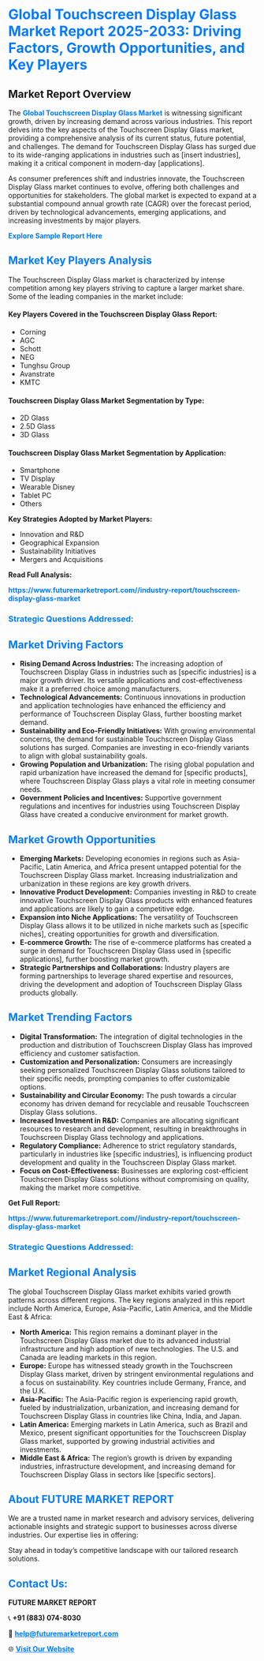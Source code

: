 <h1 style="color: #007BFF;">Global Touchscreen Display Glass Market Report 2025-2033: Driving Factors, Growth Opportunities, and Key Players</h1>

<section id="overview">
<h2>Market Report Overview</h2>
<p>The <a href="https://www.futuremarketreport.com//industry-report/touchscreen-display-glass-market" style="color: #007BFF; text-decoration: none;"><strong>Global Touchscreen Display Glass Market</strong></a> is witnessing significant growth, driven by increasing demand across various industries. This report delves into the key aspects of the Touchscreen Display Glass market, providing a comprehensive analysis of its current status, future potential, and challenges. The demand for Touchscreen Display Glass has surged due to its wide-ranging applications in industries such as [insert industries], making it a critical component in modern-day [applications].</p>
<p>As consumer preferences shift and industries innovate, the Touchscreen Display Glass market continues to evolve, offering both challenges and opportunities for stakeholders. The global market is expected to expand at a substantial compound annual growth rate (CAGR) over the forecast period, driven by technological advancements, emerging applications, and increasing investments by major players.</p>
</section>

<section id="overview">
<p><a href="https://www.futuremarketreport.com//request-sample/reportId=47652" style="color: #007BFF; text-decoration: none;"><strong>Explore Sample Report Here</strong></a></p>
</section>

<section id="key-players">
<h2 style="color: #007BFF;">Market Key Players Analysis</h2>
<p>The Touchscreen Display Glass market is characterized by intense competition among key players striving to capture a larger market share. Some of the leading companies in the market include:</p>
<h4>Key Players Covered in the Touchscreen Display Glass Report:</h4>
<ul><li>Corning</li><li>AGC</li><li>Schott</li><li>NEG</li><li>Tunghsu Group</li><li>Avanstrate</li><li>KMTC</li></ul>
<h4>Touchscreen Display Glass Market Segmentation by Type:</h4>
<ul><li>2D Glass</li><li>2.5D Glass</li><li>3D Glass</li></ul>

<h4>Touchscreen Display Glass Market Segmentation by Application:</h4>
<ul><li>Smartphone</li><li>TV Display</li><li>Wearable Disney</li><li>Tablet PC</li><li>Others</li></ul>
<p><strong>Key Strategies Adopted by Market Players:</strong></p>
<ul>
<li>Innovation and R&D</li>
<li>Geographical Expansion</li>
<li>Sustainability Initiatives</li>
<li>Mergers and Acquisitions</li>
</ul>
</section>

<section>
<p><strong>Read Full Analysis: </strong></p><a href="https://www.futuremarketreport.com//industry-report/touchscreen-display-glass-market" style="color: #007BFF; text-decoration: none;"><strong>https://www.futuremarketreport.com//industry-report/touchscreen-display-glass-market</strong></a>
<h3 style="color: #007BFF;">Strategic Questions Addressed:</h3>
</section>

<section id="driving-factors">
<h2 style="color: #007BFF;">Market Driving Factors</h2>
<ul>
<li><strong>Rising Demand Across Industries:</strong> The increasing adoption of Touchscreen Display Glass in industries such as [specific industries] is a major growth driver. Its versatile applications and cost-effectiveness make it a preferred choice among manufacturers.</li>
<li><strong>Technological Advancements:</strong> Continuous innovations in production and application technologies have enhanced the efficiency and performance of Touchscreen Display Glass, further boosting market demand.</li>
<li><strong>Sustainability and Eco-Friendly Initiatives:</strong> With growing environmental concerns, the demand for sustainable Touchscreen Display Glass solutions has surged. Companies are investing in eco-friendly variants to align with global sustainability goals.</li>
<li><strong>Growing Population and Urbanization:</strong> The rising global population and rapid urbanization have increased the demand for [specific products], where Touchscreen Display Glass plays a vital role in meeting consumer needs.</li>
<li><strong>Government Policies and Incentives:</strong> Supportive government regulations and incentives for industries using Touchscreen Display Glass have created a conducive environment for market growth.</li>
</ul>
</section>

<section id="growth-opportunities">
<h2 style="color: #007BFF;">Market Growth Opportunities</h2>
<ul>
<li><strong>Emerging Markets:</strong> Developing economies in regions such as Asia-Pacific, Latin America, and Africa present untapped potential for the Touchscreen Display Glass market. Increasing industrialization and urbanization in these regions are key growth drivers.</li>
<li><strong>Innovative Product Development:</strong> Companies investing in R&D to create innovative Touchscreen Display Glass products with enhanced features and applications are likely to gain a competitive edge.</li>
<li><strong>Expansion into Niche Applications:</strong> The versatility of Touchscreen Display Glass allows it to be utilized in niche markets such as [specific niches], creating opportunities for growth and diversification.</li>
<li><strong>E-commerce Growth:</strong> The rise of e-commerce platforms has created a surge in demand for Touchscreen Display Glass used in [specific applications], further boosting market growth.</li>
<li><strong>Strategic Partnerships and Collaborations:</strong> Industry players are forming partnerships to leverage shared expertise and resources, driving the development and adoption of Touchscreen Display Glass products globally.</li>
</ul>
</section>

<section id="trending-factors">
<h2 style="color: #007BFF;">Market Trending Factors</h2>
<ul>
<li><strong>Digital Transformation:</strong> The integration of digital technologies in the production and distribution of Touchscreen Display Glass has improved efficiency and customer satisfaction.</li>
<li><strong>Customization and Personalization:</strong> Consumers are increasingly seeking personalized Touchscreen Display Glass solutions tailored to their specific needs, prompting companies to offer customizable options.</li>
<li><strong>Sustainability and Circular Economy:</strong> The push towards a circular economy has driven demand for recyclable and reusable Touchscreen Display Glass solutions.</li>
<li><strong>Increased Investment in R&D:</strong> Companies are allocating significant resources to research and development, resulting in breakthroughs in Touchscreen Display Glass technology and applications.</li>
<li><strong>Regulatory Compliance:</strong> Adherence to strict regulatory standards, particularly in industries like [specific industries], is influencing product development and quality in the Touchscreen Display Glass market.</li>
<li><strong>Focus on Cost-Effectiveness:</strong> Businesses are exploring cost-efficient Touchscreen Display Glass solutions without compromising on quality, making the market more competitive.</li>
</ul>
</section>

<section>
<p><strong>Get Full Report: </strong></p><a href="https://www.futuremarketreport.com//industry-report/touchscreen-display-glass-market" style="color: #007BFF; text-decoration: none;"><strong>https://www.futuremarketreport.com//industry-report/touchscreen-display-glass-market</strong></a>
<h3 style="color: #007BFF;">Strategic Questions Addressed:</h3>
</section>


<section id="regional-analysis">
<h2 style="color: #007BFF;">Market Regional Analysis</h2>
<p>The global Touchscreen Display Glass market exhibits varied growth patterns across different regions. The key regions analyzed in this report include North America, Europe, Asia-Pacific, Latin America, and the Middle East & Africa:</p>
<ul>
<li><strong>North America:</strong> This region remains a dominant player in the Touchscreen Display Glass market due to its advanced industrial infrastructure and high adoption of new technologies. The U.S. and Canada are leading markets in this region.</li>
<li><strong>Europe:</strong> Europe has witnessed steady growth in the Touchscreen Display Glass market, driven by stringent environmental regulations and a focus on sustainability. Key countries include Germany, France, and the U.K.</li>
<li><strong>Asia-Pacific:</strong> The Asia-Pacific region is experiencing rapid growth, fueled by industrialization, urbanization, and increasing demand for Touchscreen Display Glass in countries like China, India, and Japan.</li>
<li><strong>Latin America:</strong> Emerging markets in Latin America, such as Brazil and Mexico, present significant opportunities for the Touchscreen Display Glass market, supported by growing industrial activities and investments.</li>
<li><strong>Middle East & Africa:</strong> The region’s growth is driven by expanding industries, infrastructure development, and increasing demand for Touchscreen Display Glass in sectors like [specific sectors].</li>
</ul>
</section>

<footer>
<h2 style="color: #007BFF;">About FUTURE MARKET REPORT</h2>
<p>We are a trusted name in market research and advisory services, delivering actionable insights and strategic support to businesses across diverse industries. Our expertise lies in offering:</p>

<p>Stay ahead in today’s competitive landscape with our tailored research solutions.</p>

<h2 style="color: #007BFF;">Contact Us:</h2>
<p><strong>FUTURE MARKET REPORT</strong></p>
<p>📞 <strong>+91 (883) 074-8030</strong></p>
<p>📧 <strong><a href="mailto:help@futuremarketreport.com" style="color: #007BFF;">help@futuremarketreport.com</a></strong></p>
<p>🌐 <strong><a href="https://www.futuremarketreport.com/" style="color: #007BFF;">Visit Our Website</a></strong></p>
</footer>